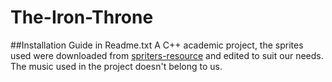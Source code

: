 # The-Iron-Throne
##Installation Guide in Readme.txt
A C++ academic project, the sprites used were downloaded from [spriters-resource](https://www.spriters-resource.com/search/?q=mauthy&c=-1&o%5B%5D=s&o%5B%5D=p&o%5B%5D=g&o%5B%5D=ig) and edited to suit our needs. The music used in the project doesn't belong to us.
